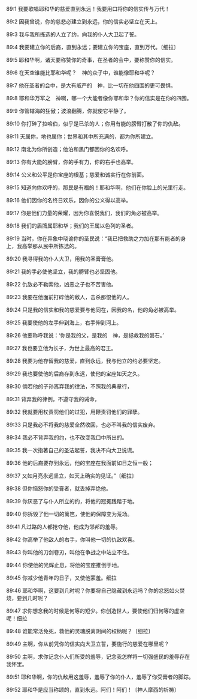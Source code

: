 <a id="1"></a>89:1  我要歌唱耶和华的慈爱直到永远！我要用口将你的信实传与万代！  

<a id="2"></a>89:2  因我曾说，你的慈悲必建立到永远，你的信实必坚立在天上。  

<a id="3"></a>89:3  我与我所拣选的人立了约，向我的仆人大卫起了誓。  

<a id="4"></a>89:4  我要建立你的后裔，直到永远；要建立你的宝座，直到万代。〔细拉〕  

<a id="5"></a>89:5  耶和华啊，诸天要称赞你的奇事，在圣者的会中，要称赞你的信实。  

<a id="6"></a>89:6  在天空谁能比耶和华呢？　神的众子中，谁能像耶和华呢？  

<a id="7"></a>89:7  他在圣者的会中，是大有威严的　神，比一切在他四围的更可畏惧。  

<a id="8"></a>89:8  耶和华万军之　神啊，哪一个大能者像你耶和华？你的信实是在你的四围。  

<a id="9"></a>89:9  你管辖海的狂傲；波浪翻腾，你就使它平静了。  

<a id="10"></a>89:10  你打碎了拉哈伯，似乎是已杀的人；你用有能的膀臂打散了你的仇敌。  

<a id="11"></a>89:11  天属你，地也属你；世界和其中所充满的，都为你所建立。  

<a id="12"></a>89:12  南北为你所创造；他泊和黑门都因你的名欢呼。  

<a id="13"></a>89:13  你有大能的膀臂，你的手有力，你的右手也高举。  

<a id="14"></a>89:14  公义和公平是你宝座的根基；慈爱和诚实行在你前面。  

<a id="15"></a>89:15  知道向你欢呼的，那民是有福的！耶和华啊，他们在你脸上的光里行走。  

<a id="16"></a>89:16  他们因你的名终日欢乐，因你的公义得以高举。  

<a id="17"></a>89:17  你是他们力量的荣耀，因为你喜悦我们，我们的角必被高举。  

<a id="18"></a>89:18  我们的盾牌属耶和华；我们的王属以色列的圣者。  

<a id="19"></a>89:19  当时，你在异象中晓谕你的圣民说：“我已把救助之力加在那有能者的身上，我高举那从民中所拣选的。  

<a id="20"></a>89:20  我寻得我的仆人大卫，用我的圣膏膏他。  

<a id="21"></a>89:21  我的手必使他坚立，我的膀臂也必坚固他。  

<a id="22"></a>89:22  仇敌必不勒索他，凶恶之子也不苦害他。  

<a id="23"></a>89:23  我要在他面前打碎他的敌人，击杀那恨他的人。  

<a id="24"></a>89:24  只是我的信实和我的慈爱要与他同在，因我的名，他的角必被高举。  

<a id="25"></a>89:25  我要使他的左手伸到海上，右手伸到河上。  

<a id="26"></a>89:26  他要称呼我说：‘你是我的父，是我的　神，是拯救我的磐石。’  

<a id="27"></a>89:27  我也要立他为长子，为世上最高的君王。  

<a id="28"></a>89:28  我要为他存留我的慈爱，直到永远，我与他立的约必要坚定。  

<a id="29"></a>89:29  我也要使他的后裔存到永远，使他的宝座如天之久。  

<a id="30"></a>89:30  倘若他的子孙离弃我的律法，不照我的典章行，  

<a id="31"></a>89:31  背弃我的律例，不遵守我的诫命，  

<a id="32"></a>89:32  我就要用杖责罚他们的过犯，用鞭责罚他们的罪孽。  

<a id="33"></a>89:33  只是我必不将我的慈爱全然收回，也必不叫我的信实废弃。  

<a id="34"></a>89:34  我必不背弃我的约，也不改变我口中所出的。  

<a id="35"></a>89:35  我一次指著自己的圣洁起誓，我决不向大卫说谎。  

<a id="36"></a>89:36  他的后裔要存到永远，他的宝座在我面前如日之恒一般；  

<a id="37"></a>89:37  又如月亮永远坚立，如天上确实的见证。”〔细拉〕  

<a id="38"></a>89:38  但你恼怒你的受膏者，就丢掉弃绝他。  

<a id="39"></a>89:39  你厌恶了与仆人所立的约，将他的冠冕践踏于地。  

<a id="40"></a>89:40  你拆毁了他一切的篱笆，使他的保障变为荒场。  

<a id="41"></a>89:41  凡过路的人都抢夺他，他成为邻邦的羞辱。  

<a id="42"></a>89:42  你高举了他敌人的右手，你叫他一切的仇敌欢喜。  

<a id="43"></a>89:43  你叫他的刀剑卷刃，叫他在争战之中站立不住。  

<a id="44"></a>89:44  你使他的光辉止息，将他的宝座推倒于地。  

<a id="45"></a>89:45  你减少他青年的日子，又使他蒙羞。细拉  

<a id="46"></a>89:46  耶和华啊，这要到几时呢？你要将自己隐藏到永远吗？你的忿怒如火焚烧，要到几时呢？  

<a id="47"></a>89:47  求你想念我的时候是何等的短少。你创造世人，要使他们归何等的虚空呢！细拉  

<a id="48"></a>89:48  谁能常活免死，救他的灵魂脱离阴间的权柄呢？〔细拉〕  

<a id="49"></a>89:49  主啊，你从前凭你的信实向大卫立誓，要施行的慈爱在哪里呢？  

<a id="50"></a>89:50  主啊，求你记念仆人们所受的羞辱，记念我怎样将一切强盛民的羞辱存在我怀里。  

<a id="51"></a>89:51  耶和华啊，你的仇敌用这羞辱，羞辱了你的仆人，羞辱了你受膏者的脚踪。  

<a id="52"></a>89:52  耶和华是应当称颂的，直到永远。阿们！阿们！〔神人摩西的祈祷〕  
